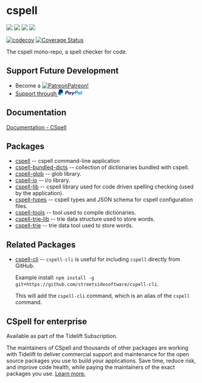 # cspell

[![](https://github.com/streetsidesoftware/cspell/actions/workflows/test.yml/badge.svg?branch=main)](https://github.com/streetsidesoftware/cspell/actions)
[![](https://github.com/streetsidesoftware/cspell/actions/workflows/integration-test.yml/badge.svg?branch=main)](https://github.com/streetsidesoftware/cspell/actions)
[![](https://github.com/streetsidesoftware/cspell/actions/workflows/lint.yml/badge.svg?branch=main)](https://github.com/streetsidesoftware/cspell/actions)
[![](https://github.com/streetsidesoftware/cspell/actions/workflows/coverage.yml/badge.svg?branch=main)](https://github.com/streetsidesoftware/cspell/actions)

[![codecov](https://codecov.io/gh/streetsidesoftware/cspell/branch/main/graph/badge.svg?token=Dr4fi2Sy08)](https://codecov.io/gh/streetsidesoftware/cspell)
[![Coverage Status](https://coveralls.io/repos/github/streetsidesoftware/cspell/badge.svg?branch=main)](https://coveralls.io/github/streetsidesoftware/cspell)

The cspell mono-repo, a spell checker for code.

## Support Future Development

- Become a [<img src="https://github.githubassets.com/images/modules/site/icons/funding_platforms/patreon.svg" width="16" height="16" alt="Patreon">Patreon!](https://patreon.com/streetsidesoftware)
- [Support through ![PayPal](https://raw.githubusercontent.com/streetsidesoftware/vscode-spell-checker/main/images/PayPal/paypal-logo-wide-18.png)](https://www.paypal.com/donate/?hosted_button_id=26LNBP2Q6MKCY)


## Documentation

[Documentation - CSpell](https://streetsidesoftware.github.io/cspell/)

## Packages

- [cspell](packages/cspell) -- cspell command-line application
- [cspell-bundled-dicts](packages/cspell-bundled-dicts) -- collection of dictionaries bundled with cspell.
- [cspell-glob](packages/cspell-glob) -- glob library.
- [cspell-io](packages/cspell-io) -- i/o library.
- [cspell-lib](packages/cspell-lib) -- cspell library used for code driven spelling checking (used by the application).
- [cspell-types](packages/cspell-types) -- cspell types and JSON schema for cspell configuration files.
- [cspell-tools](packages/cspell-tools) -- tool used to compile dictionaries.
- [cspell-trie-lib](packages/cspell-trie-lib) -- trie data structure used to store words.
- [cspell-trie](packages/cspell-trie) -- trie data tool used to store words.

## Related Packages

- [cspell-cli](https://github.com/streetsidesoftware/cspell-cli) -- `cspell-cli` is useful for including `cspell` directly from GitHub.
  
  Example install: `npm install -g git+https://github.com/streetsidesoftware/cspell-cli`. 
  
  This will add the `cspell-cli` command, which is an alias of the `cspell` command.

## CSpell for enterprise

Available as part of the Tidelift Subscription.

The maintainers of CSpell and thousands of other packages are working with Tidelift to deliver commercial support and maintenance for the open source packages you use to build your applications. Save time, reduce risk, and improve code health, while paying the maintainers of the exact packages you use. [Learn more.](https://tidelift.com/subscription/pkg/npm-cspell?utm_source=npm-cspell&utm_medium=referral&utm_campaign=enterprise&utm_term=repo)
